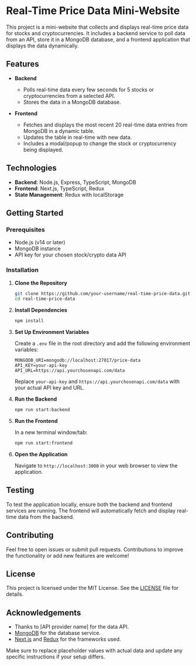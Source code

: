 # Real-Time Price Data Mini-Website

This project is a mini-website that collects and displays real-time price data for stocks and cryptocurrencies. It includes a backend service to poll data from an API, store it in a MongoDB database, and a frontend application that displays the data dynamically.

## Features

- **Backend**
  - Polls real-time data every few seconds for 5 stocks or cryptocurrencies from a selected API.
  - Stores the data in a MongoDB database.

- **Frontend**
  - Fetches and displays the most recent 20 real-time data entries from MongoDB in a dynamic table.
  - Updates the table in real-time with new data.
  - Includes a modal/popup to change the stock or cryptocurrency being displayed.

## Technologies

- **Backend**: Node.js, Express, TypeScript, MongoDB
- **Frontend**: Next.js, TypeScript, Redux
- **State Management**: Redux with localStorage

## Getting Started

### Prerequisites

- Node.js (v14 or later)
- MongoDB instance
- API key for your chosen stock/crypto data API

### Installation

1. **Clone the Repository**

   ```bash
   git clone https://github.com/your-username/real-time-price-data.git
   cd real-time-price-data
   ```

2. **Install Dependencies**

   ```bash
   npm install
   ```

3. **Set Up Environment Variables**

   Create a `.env` file in the root directory and add the following environment variables:

   ```env
   MONGODB_URI=mongodb://localhost:27017/price-data
   API_KEY=your-api-key
   API_URL=https://api.yourchosenapi.com/data
   ```

   Replace `your-api-key` and `https://api.yourchosenapi.com/data` with your actual API key and URL.

4. **Run the Backend**

   ```bash
   npm run start:backend
   ```

5. **Run the Frontend**

   In a new terminal window/tab:

   ```bash
   npm run start:frontend
   ```

6. **Open the Application**

   Navigate to `http://localhost:3000` in your web browser to view the application.

## Testing

To test the application locally, ensure both the backend and frontend services are running. The frontend will automatically fetch and display real-time data from the backend.

## Contributing

Feel free to open issues or submit pull requests. Contributions to improve the functionality or add new features are welcome!

## License

This project is licensed under the MIT License. See the [LICENSE](LICENSE) file for details.

## Acknowledgements

- Thanks to [API provider name] for the data API.
- [MongoDB](https://www.mongodb.com/) for the database service.
- [Next.js](https://nextjs.org/) and [Redux](https://redux.js.org/) for the frameworks used.

Make sure to replace placeholder values with actual data and update any specific instructions if your setup differs.
